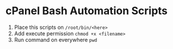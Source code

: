 # cPanel Bash Automation Scripts
1. Place this scripts on `/root/bin/<here>`
2. Add execute permission `chmod +x <filename>`
3. Run command on everywhere `pwd`
